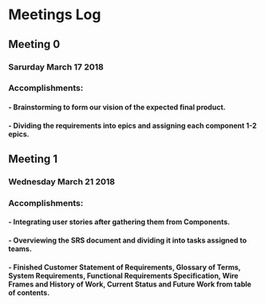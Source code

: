# Meetings Log


## Meeting 0
### Sarurday March 17 2018
### Accomplishments:
####                   - Brainstorming to form our vision of the expected final product.
####                   - Dividing the requirements into epics and assigning each component 1-2 epics.


## Meeting 1
### Wednesday March 21 2018
### Accomplishments: 
####                   - Integrating user stories after gathering them from Components.
####                   - Overviewing the SRS document and dividing it into tasks assigned to teams.
####                   - Finished Customer Statement of Requirements, Glossary of Terms, System Requirements, Functional Requirements Specification, Wire Frames and History of Work, Current Status and Future Work from table of contents.
